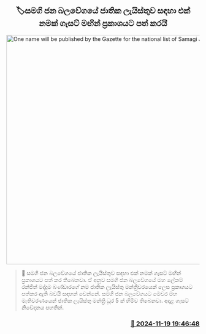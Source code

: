 <p align='center'><b><h2 align='center' title='One name will be published by the Gazette for the national list of Samagi Jana Balavega'>🏷සමගි ජන බලවේගයේ ජාතික ලැයිස්තුව සඳහා එක් නමක් ගැසට් මඟින් ප්‍රකාශයට පත් කරයි</h2></b></p>
<p align='center'><img src='https://helakuru.sgp1.cdn.digitaloceanspaces.com/esana/images/lib/ranjith-maddumabandara-new-archived.jpg' width='600' alt='One name will be published by the Gazette for the national list of Samagi Jana Balavega'></p>

>📝 සමගි ජන බලවේගයේ ජාතික ලැයිස්තුව සඳහා එක් නමක් ගැසට් මඟින් ප්‍රකාශයට පත් කර තිබෙනවා.
ඒ අනුව සමගි ජන බලවේගයේ මහ ලේකම් රන්ජිත් මද්දුම බණ්ඩාරගේ නම ජාතික ලැයිස්තු මන්ත්‍රීවරයෙක් ලෙස ප්‍රකාශයට පත්කර ඇති බවයි සඳහන් වෙන්නේ.
සමගි ජන බලවේගයට මෙවර මහ මැතිවරණයෙන් ජාතික ලැයිස්තු මන්ත්‍රී ධූර 5 ක් හිමිව තිබෙනවා.
අදාළ ගැසට් නිවේදනය පහතින්. 
 


<h3 align='right'><a href='https://www.helakuru.lk/esana/p/105253/'>📅 2024-11-19 19:46:48</a></h3>
